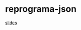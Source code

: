 # reprograma-json

[slides](https://docs.google.com/presentation/d/1OMTCwfqs9fUi82bn6Q8pLQC8S8n_0W3JtMBALkmg514/edit?usp=sharing)
